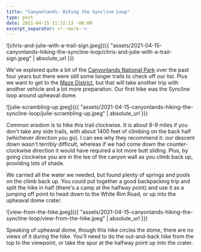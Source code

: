 ```yaml
--- 
title: "Canyonlands: Hiking the Syncline Loop"
type: post
date: 2021-04-15 11:32:13 -06:00
excerpt_separator: <!--more-->
---
```


![chris-and-julie-with-a-trail-sign.jpeg]({{ "assets/2021-04-15-canyonlands-hiking-the-syncline-loop/chris-and-julie-with-a-trail-sign.jpeg" | absolute_url }})


We've explored quite a bit of the [Canyonlands National Park](https://www.nps.gov/cany/index.htm) over the past four years but there were still some longer trails to check off our list. Plus we want to get to the [Maze District](https://www.nps.gov/cany/planyourvisit/maze.htm), but that will take another trip with another vehicle and a lot more preparation. Our first hike was the Syncline loop around upheaval dome.

<!--more-->


![julie-scrambling-up.jpeg]({{ "assets/2021-04-15-canyonlands-hiking-the-syncline-loop/julie-scrambling-up.jpeg" | absolute_url }})


Common wisdom is to hike this trail clockwise. It is about 8-9 miles if you don't take any side trails, with about 1400 feet of climbing on the back half (whichever direction you go). I can see why they recommend it: our descent down wasn't terribly difficult, whereas if we had come down the counter-clockwise direction it would have required a lot more butt sliding. Plus, by going clockwise you are in the lee of the canyon wall as you climb back up, providing lots of shade.

We carried all the water we needed, but found plenty of springs and pools on the climb back up. You could put together a good backpacking trip and split the hike in half (there's a camp at the halfway point) and use it as a jumping off point to head down to the White Rim Road, or up into the upheaval dome crater.


![view-from-the-hike.jpeg]({{ "assets/2021-04-15-canyonlands-hiking-the-syncline-loop/view-from-the-hike.jpeg" | absolute_url }})


Speaking of upheaval dome, though this hike circles the dome, there are no views of it during the hike. You'll need to do the out-and-back hike from the top to the viewpoint, or take the spur at the halfway point up into the crater.